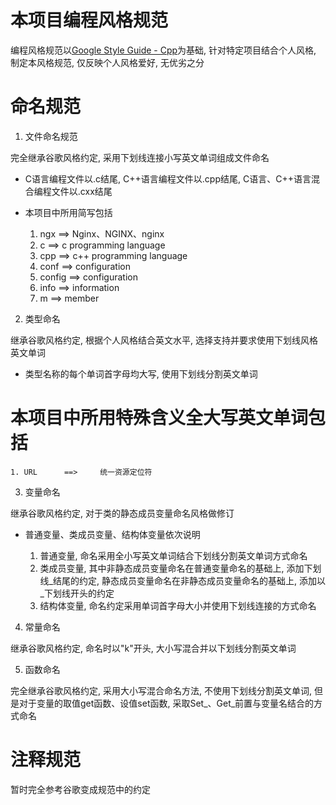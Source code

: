 # 本项目编程风格规范
编程风格规范以[Google Style Guide - Cpp](./zh-google-styleguide-20241208.pdf)为基础, 针对特定项目结合个人风格, 制定本风格规范, 仅反映个人风格爱好, 无优劣之分

# 命名规范

1. 文件命名规范

完全继承谷歌风格约定, 采用下划线连接小写英文单词组成文件命名

* C语言编程文件以.c结尾, C++语言编程文件以.cpp结尾, C语言、C++语言混合编程文件以.cxx结尾

* 本项目中所用简写包括

	1. ngx		==>		Nginx、NGINX、nginx
	2. c  		==>		c programming language
	3. cpp		==>		c++ programming language
	4. conf		==> 	configuration
	5. config	==>		configuration
	6. info		==>		information
	7. m		==>		member

2. 类型命名

继承谷歌风格约定, 根据个人风格结合英文水平, 选择支持并要求使用下划线风格英文单词

* 类型名称的每个单词首字母均大写, 使用下划线分割英文单词

# 本项目中所用特殊含义全大写英文单词包括

	1. URL		==>		统一资源定位符

3. 变量命名

继承谷歌风格约定, 对于类的静态成员变量命名风格做修订

* 普通变量、类成员变量、结构体变量依次说明

	1. 普通变量, 命名采用全小写英文单词结合下划线分割英文单词方式命名
	2. 类成员变量, 其中非静态成员变量命名在普通变量命名的基础上, 添加下划线_结尾的约定, 静态成员变量命名在非静态成员变量命名的基础上, 添加以_下划线开头的约定
	3. 结构体变量, 命名约定采用单词首字母大小并使用下划线连接的方式命名

4. 常量命名

继承谷歌风格约定, 命名时以"k"开头, 大小写混合并以下划线分割英文单词

5. 函数命名

完全继承谷歌风格约定, 采用大小写混合命名方法, 不使用下划线分割英文单词, 但是对于变量的取值get函数、设值set函数, 采取Set_、Get_前置与变量名结合的方式命名

# 注释规范

暂时完全参考谷歌变成规范中的约定
